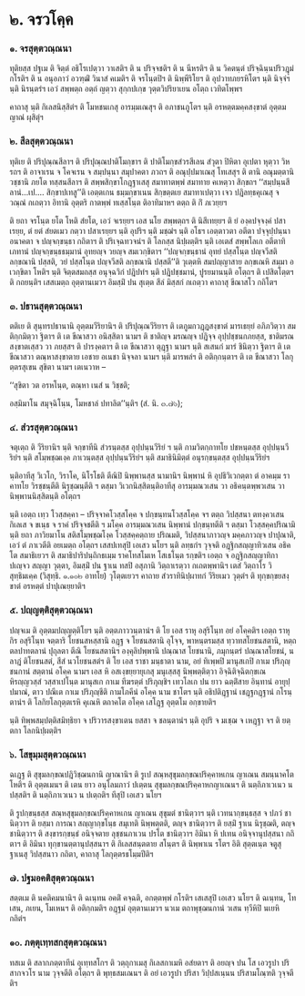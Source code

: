 <h1>๒. จรวโคฺค</h1>
<h3>๑. จรสุตฺตวณฺณนา</h3>
<p> ทุติยสฺส   ปฐเม ติ จิตฺตํ อธิโรเปตฺวา วาเสติฯ ติ น ปริจฺจชติฯ ติ น นีหรติฯ ติ น วิคตนฺตํ ปริจฺฉินฺนปริวฎุมํ กโรติฯ ติ น อนุอภาวํ อวฑฺฒิํ วินาสํ คเมติฯ ติ จรโนฺตปิฯ ติ นิพฺพีริโยฯ ติ อุปวาทภยรหิโตฯ นฺติ นิจฺจํฯ นฺติ นิรนฺตรํฯ เอวํ สพฺพตฺถ อตฺถํ ญตฺวา สุกฺกปเกฺข วุตฺตวิปริยาเยน อโตฺถ เวทิตโพฺพฯ</p>


<p>คาถาสุ นฺติ กิเลสนิสฺสิตํฯ ติ โมหชนเกสุ อารมฺมเณสุฯ ติ อภาชนภูโตฯ นฺติ อรหตฺตมคฺคสงฺขาตํ อุตฺตมญาณํ ผุสิตุํฯ</p>


<h3>๒. สีลสุตฺตวณฺณนา</h3>
<p> ทุติเย  ติ ปริปุณฺณสีลาฯ ติ ปริปุณฺณปาติโมกฺขาฯ ติ  ปาติโมกฺขสํวรสีเลน สํวุตา ปิหิตา อุเปตา หุตฺวา วิหรถฯ ติ อาจาเรน จ โคจเรน จ สมฺปนฺนา สมุปาคตา ภวถฯ ติ อณุปฺปมาเณสุ โทเสสุฯ ติ ตานิ อณุมตฺตานิ วชฺชานิ ภยโต ทสฺสนสีลาฯ ติ สพฺพสิกฺขาโกฎฺฐาเสสุ สมาทาตพฺพํ สมาทาย คเหตฺวา สิกฺขถฯ ‘‘สมฺปนฺนสีลานํ…เป.… สิกฺขาปเทสู’’ติ เอตฺตเกน ธมฺมกฺขาเนน สิกฺขตฺตเย สมาทาเปตฺวา เจว ปฎิลทฺธคุเณสุ จ วณฺณํ กเถตฺวา อิทานิ อุตฺตริ กาตพฺพํ ทเสฺสโนฺต ติอาทิมาหฯ ตตฺถ ติ กิํ ภเวยฺยฯ</p>


<p>ติ ยถา จรโนฺต ยโต โหติ สํยโต, เอวํ จเรยฺยฯ เอส นโย สพฺพตฺถฯ ติ  นิสีเทยฺยฯ ติ ยํ องฺคปจฺจงฺคํ ปสาเรยฺย, ตํ ยตํ สํยตเมว กตฺวา ปสาเรยฺยฯ นฺติ อุปริฯ นฺติ มชฺฌํฯ นฺติ อโธฯ เอตฺตาวตา อตีตา ปจฺจุปฺปนฺนา อนาคตา จ ปญฺจกฺขนฺธา กถิตาฯ ติ ปริเจฺฉทวจนํฯ   ติ โลกสฺส นิปฺผตฺติฯ นฺติ เอเตสํ สพฺพโลเก อตีตาทิเภทานํ ปญฺจกฺขนฺธธมฺมานํ อุทยญฺจ วยญฺจ สมเวกฺขิตาฯ ‘‘ปญฺจกฺขนฺธานํ อุทยํ ปสฺสโนฺต ปญฺจวีสติ ลกฺขณานิ ปสฺสติ, วยํ ปสฺสโนฺต ปญฺจวีสติ ลกฺขณานิ ปสฺสตี’’ติ วุเตฺตหิ สมปญฺญาสาย ลกฺขเณหิ สมฺมา อเวกฺขิตา โหติฯ นฺติ จิตฺตสมถสฺส อนุจฺฉวิกํ ปฎิปทํฯ นฺติ ปฎิปชฺชมานํ, ปูรยมานนฺติ อโตฺถฯ ติ เปสิตโตฺตฯ ติ กถยนฺติฯ เสสเมตฺถ อุตฺตานเมวฯ อิมสฺมิํ ปน สุเตฺต สีลํ มิสฺสกํ กเถตฺวา คาถาสุ ขีณาสโว กถิโตฯ</p>


<h3>๓. ปธานสุตฺตวณฺณนา</h3>
<p> ตติเย  ติ สุนฺทรปธานานิ อุตฺตมวีริยานิฯ ติ ปริปุณฺณวีริยาฯ ติ เตภูมกวฎฺฎสงฺขาตํ มารเธยฺยํ อภิภวิตฺวา สมติกฺกมิตฺวา ฐิตาฯ ติ เต ขีณาสวา อนิสฺสิตา นามฯ ติ ชาติญฺจ มรณญฺจ ปฎิจฺจ อุปฺปชฺชนกภยสฺส, ชาติมรณสงฺขาตเสฺสว วา ภยสฺสฯ ติ ปารงฺคตาฯ ติ เต ขีณาสวา ตุฎฺฐา นามฯ นฺติ สเสนกํ มารํ ชินิตฺวา ฐิตาฯ   ติ เต ขีณาสวา ตณฺหาสงฺขาตาย เอชาย อเนชา นิจฺจลา นามฯ นฺติ มารพลํฯ ติ อติกฺกนฺตาฯ ติ เต ขีณาสวา โลกุตฺตรสุเขน สุขิตา นามฯ เตเนวาห –</p>


<p>
‘‘สุขิตา วต อรหโนฺต, ตณฺหา เนสํ น วิชฺชติ;  
  
อสฺมิมาโน สมุจฺฉิโนฺน, โมหชาลํ ปทาลิต’’นฺติฯ (สํ. นิ. ๓.๗๖);  
</p>
  
<h3>๔. สํวรสุตฺตวณฺณนา</h3>
<p> จตุเตฺถ ติ วีริยานิฯ นฺติ จกฺขาทีนิ สํวรนฺตสฺส อุปฺปนฺนวีริยํ ฯ นฺติ กามวิตกฺกาทโย ปชหนฺตสฺส อุปฺปนฺนวีริยํฯ นฺติ สโมฺพชฺฌเงฺค ภาเวนฺตสฺส อุปฺปนฺนวีริยํฯ นฺติ สมาธินิมิตฺตํ อนุรกฺขนฺตสฺส อุปฺปนฺนวีริยํฯ</p>


<p>นฺติอาทีสุ วิเวโก, วิราโค, นิโรโธติ ตีณิปิ นิพฺพานสฺส นามานิฯ นิพฺพานํ หิ อุปธิวิเวกตฺตา  ตํ อาคมฺม ราคาทโย วิรชฺชนฺตีติ  นิรุชฺฌนฺตีติ ฯ ตสฺมา วิเวกนิสฺสิตนฺติอาทีสุ อารมฺมณวเสน วา อธิคนฺตพฺพวเสน วา นิพฺพานนิสฺสิตนฺติ อโตฺถฯ</p>


<p>นฺติ เอตฺถ เทฺว โวสฺสคฺคา – ปริจฺจาคโวสฺสโคฺค จ ปกฺขนฺทนโวสฺสโคฺค จฯ ตตฺถ วิปสฺสนา ตทงฺควเสน กิเลเส จ ขเนฺธ จ ราคํ ปริจฺจชตีติ ฯ มโคฺค อารมฺมณวเสน นิพฺพานํ ปกฺขนฺทตีติ ฯ ตสฺมา โวสฺสคฺคปริณามินฺติ ยถา ภาวิยมาโน  สติสโมฺพชฺฌโงฺค โวสฺสคฺคตฺถาย ปริณมติ, วิปสฺสนาภาวญฺจ มคฺคภาวญฺจ ปาปุณาติ, เอวํ ตํ ภาเวตีติ อยเมตฺถ อโตฺถฯ เสสปเทสุปิ เอเสว นโยฯ นฺติ  ลทฺธกํฯ  วุจฺจติ อฎฺฐิกสญฺญาทิวเสน อธิคโต สมาธิเยวฯ ติ สมาธิปาริปนฺถิกธเมฺม ราคโทสโมเห โสเธโนฺต รกฺขติฯ เอตฺถ จ อฎฺฐิกสญฺญาทิกา ปเญฺจว สญฺญา วุตฺตา, อิมสฺมิํ ปน ฐาเน ทสปิ อสุภานิ วิตฺถาเรตฺวา กเถตพฺพานิฯ เตสํ วิตฺถาโร วิสุทฺธิมเคฺค (วิสุทฺธิ. ๑.๑๐๒ อาทโย) วุโตฺตเยวฯ คาถาย สํวราทินิปฺผาทกํ วีริยเมว วุตฺตํฯ ติ ทุกฺขกฺขยสงฺขาตํ อรหตฺตํ ปาปุเณยฺยาติฯ</p>


<h3>๕. ปญฺญตฺติสุตฺตวณฺณนา</h3>
<p> ปญฺจเม ติ อุตฺตมปญฺญตฺติโยฯ นฺติ อตฺตภาววนฺตานํฯ ติ โย เอส ราหุ อสุริโนฺท อยํ อโคฺคติฯ เอตฺถ ราหุ กิร อสุริโนฺท จตฺตาริ โยชนสหสฺสานิ อฎฺฐ จ โยชนสตานิ อุโจฺจ, พาหนฺตรมสฺส ทฺวาทสโยชนสตานิ, หตฺถตลปาทตลานํ ปุถุลตา ตีณิ โยชนสตานิฯ องฺคุลิปพฺพานิ ปณฺณาส โยชนานิ, ภมุกนฺตรํ ปณฺณาสโยชนํ, นลาฎํ ติโยชนสตํ, สีสํ นวโยชนสตํฯ ติ โย เอส ราชา มนฺธาตา นาม, อยํ ทิเพฺพปิ มานุสเกปิ กาเม ปริภุญฺชนกานํ  สตฺตานํ อโคฺค นามฯ เอส หิ อสเงฺขยฺยายุเกสุ มนุเสฺสสุ นิพฺพตฺติตฺวา อิจฺฉิติจฺฉิตกฺขเณ หิรญฺญวสฺสํ วสฺสาเปโนฺต มานุสเก กาเม ทีฆรตฺตํ ปริภุญฺชิฯ เทวโลเก  ปน ยาว ฉตฺติํสาย อินฺทานํ อายุปฺปมาณํ, ตาว ปณีเต กาเม ปริภุญฺชีติ กามโภคีนํ อโคฺค นาม ชาโตฯ นฺติ อธิปติฎฺฐานํ เชฎฺฐกฎฺฐานํ กโรนฺตานํฯ ติ โลกิยโลกุตฺตเรหิ คุเณหิ ตถาคโต อโคฺค เสโฎฺฐ อุตฺตโม อกฺขายติฯ</p>


<p>นฺติ ทิพฺพสมฺปตฺติสมิทฺธิยา จ ปริวารสงฺขาเตน ยสสา จ ชลนฺตานํฯ นฺติ อุปริ จ มเชฺฌ จ เหฎฺฐา จฯ ติ ยตฺตกา โลกนิปฺผตฺติฯ</p>


<h3>๖. โสขุมฺมสุตฺตวณฺณนา</h3>
<p> ฉเฎฺฐ  ติ สุขุมลกฺขณปฎิวิชฺฌนกานิ ญาณานิฯ ติ รูเป สณฺหสุขุมลกฺขณปริคฺคาหเกน ญาเณน สมนฺนาคโต โหติฯ ติ อุตฺตเมนฯ ติ เตน ยาว อนุโลมภาวํ ปเตฺตน สุขุมลกฺขณปริคฺคาหกญาเณนฯ ติ นตฺถิภาเวเนว น ปสฺสติฯ ติ นตฺถิภาเวเนว น ปเตฺถติฯ ทีสุปิ เอเสว นโยฯ</p>


<p>ติ รูปกฺขนฺธสฺส สณฺหสุขุมลกฺขณปริคฺคาหเกน ญาเณน สุขุมตํ ชานิตฺวาฯ นฺติ เวทนากฺขนฺธสฺส จ ปภวํ ชานิตฺวาฯ ติ ยสฺมา การณา สญฺญากฺขโนฺธ สมุเทติ นิพฺพตฺตติ, ตญฺจ ชานิตฺวาฯ   ติ ยสฺมิํ ฐาเน นิรุชฺฌติ, ตญฺจ ชานิตฺวาฯ ติ สงฺขารกฺขนฺธํ อนิจฺจตาย ลุชฺชนภาเวน ปรโต ชานิตฺวาฯ อิมินา หิ ปเทน อนิจฺจานุปสฺสนา กถิตาฯ ติ อิมินา ทุกฺขานตฺตานุปสฺสนาฯ ติ กิเลสสนฺตตาย สโนฺตฯ ติ นิพฺพาเน รโตฯ อิติ สุตฺตเนฺต จตูสุ ฐาเนสุ วิปสฺสนาว กถิตา, คาถาสุ โลกุตฺตรธโมฺมปีติฯ</p>


<h3>๗. ปฐมอคติสุตฺตวณฺณนา</h3>
<p> สตฺตเม  ติ นคติคมนานิฯ ติ ฉเนฺทน อคติํ คจฺฉติ, อกตฺตพฺพํ กโรติฯ เสเสสุปิ เอเสว นโยฯ ติ ฉเนฺทน, โทเสน, ภเยน, โมเหนฯ ติ อติกฺกมติฯ อฎฺฐมํ อุตฺตานเมวฯ นวเม ตถาพุชฺฌนกานํ วเสน ทฺวีหิปิ นเยหิ กถิตํฯ</p>


<h3>๑๐. ภตฺตุเทฺทสกสุตฺตวณฺณนา</h3>
<p> ทสเม ติ สลากภตฺตาทีนํ อุเทฺทสโกฯ ติ วตฺถุกาเมสุ กิเลสกาเมหิ อสํยตาฯ   ติ อยญฺจ ปน โส เอวรูปา ปริสากจวโร นาม วุจฺจตีติ อโตฺถฯ ติ พุทฺธสมเณนฯ ติ อยํ เอวรูปา ปริสา วิปฺปสเนฺนน ปริสามโณฺฑติ วุจฺจตีติฯ</p>

</p>





